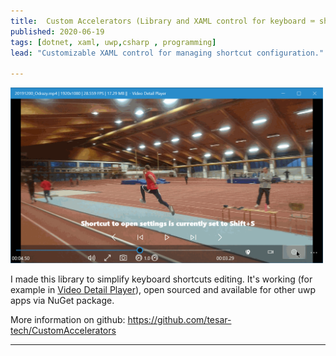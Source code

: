 ```yaml
---
title:  Custom Accelerators (Library and XAML control for keyboard ⌨ shortcuts customization)
published: 2020-06-19
tags: [dotnet, xaml, uwp,csharp , programming]
lead: "Customizable XAML control for managing shortcut configuration."

---
```

<img src="media/vdp_changing_shortcuts.gif" width="500">

I made this library to simplify keyboard shortcuts editing. It's working (for example in [Video Detail Player](https://www.microsoft.com/en-us/p/video-detail-player/9p34ghb2h88r)), open sourced and available for other uwp apps via NuGet package.

More information on github: https://github.com/tesar-tech/CustomAccelerators

---
